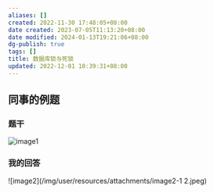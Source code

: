 ```yaml
---
aliases: []
created: 2022-11-30 17:48:05+08:00
date created: 2023-07-05T11:13:20+08:00
date modified: 2024-01-13T19:21:06+08:00
dg-publish: true
tags: []
title: 数据库锁与死锁
updated: 2022-12-01 10:39:31+08:00
---
```


## 同事的例题
### 题干
![image1](/img/user/resources/attachments/image1-67.png)
### 我的回答
![image2](/img/user/resources/attachments/image2-1 2.jpeg)